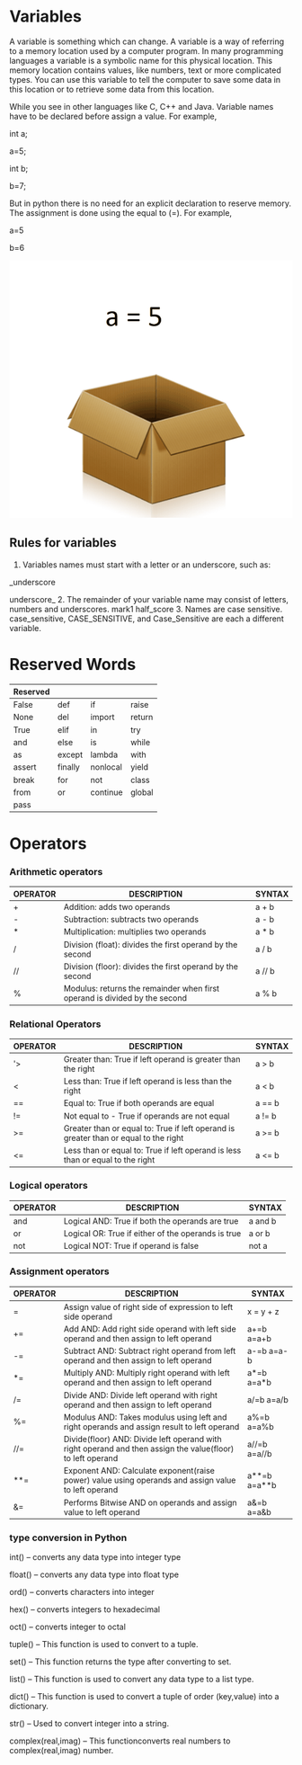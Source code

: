 # Variables 

A variable is something which can change. A variable is a way of referring to a memory location used by a computer program. 
In many programming languages a variable is a symbolic name for this physical location. This memory location contains values, like numbers, text or more complicated types. 
You can use this variable to tell the computer to save some data in this location or to retrieve some data from this location.

While you see in other languages like C, C++ and Java. Variable names have to be declared before assign a value. For example,

int a;

a=5;
    
int b;

b=7;

But in python there is no need for an explicit declaration to reserve memory. 
The assignment is done using the equal to (=). For example,

a=5

b=6

![variables](../images/variable.gif)

## Rules for variables
1. Variables names must start with a letter or an underscore, such as:

_underscore

underscore_
2. The remainder of your variable name may consist of letters, numbers and underscores.
mark1
half_score
3. Names are case sensitive. 
case_sensitive, CASE_SENSITIVE, and Case_Sensitive are each a different variable.

# Reserved Words 
|Reserved ||||
|-----|-----|----|----|
|False | def |if|raise|
|None|del|import|return|
|True|elif|in|try|
|and|else|is|while|
|as	|except	|lambda	|with|
|assert|finally|nonlocal|yield
|break|for|not|class|	
|from|or|continue|global	
|pass

# Operators
### Arithmetic operators
|OPERATOR|DESCRIPTION|SYNTAX|
|--------|-----------|------|
|+	|Addition: adds two operands|	a + b|
|-	|Subtraction: subtracts two operands|	a - b|
|*	|Multiplication: multiplies two operands|	a * b|
|/	|Division (float): divides the first operand by the second|	a / b|
|//	|Division (floor): divides the first operand by the second|	a // b|
|%	|Modulus: returns the remainder when first operand is divided by the second|	a % b|
### Relational Operators
|OPERATOR|	DESCRIPTION|SYNTAX|
|--------|-------------|------|
|'>	|Greater than: True if left operand is greater than the right|	a > b|
|<	|Less than: True if left operand is less than the right|	a < b|
|==	|Equal to: True if both operands are equal|	a == b|
|!=	|Not equal to - True if operands are not equal|	a != b|
|>=	|Greater than or equal to: True if left operand is greater than or equal to the right|	a >= b|
|<=	|Less than or equal to: True if left operand is less than or equal to the right|	a <= b|
### Logical operators
|OPERATOR|	DESCRIPTION|SYNTAX|
|--------|-------------|------|
|and|	Logical AND: True if both the operands are true|	a and b|
|or|	Logical OR: True if either of the operands is true|	a or b|
|not|	Logical NOT: True if operand is false|	not a|
### Assignment operators
|OPERATOR|	DESCRIPTION|SYNTAX|
|--------|-------------|------|
|=|	Assign value of right side of expression to left side operand|	x = y + z|
|+=	|Add AND: Add right side operand with left side operand and then assign to left operand	|a+=b     a=a+b|
|-=	|Subtract AND: Subtract right operand from left operand and then assign to left operand	|a-=b      a=a-b|
|*=	|Multiply AND: Multiply right operand with left operand and then assign to left operand	|a*=b       a=a*b|
|/=	|Divide AND: Divide left operand with right operand and then assign to left operand	|a/=b      a=a/b|
|%=	|Modulus AND: Takes modulus using left and right operands and assign result to left operand	|a%=b   a=a%b|
|//=	|Divide(floor) AND: Divide left operand with right operand and then assign the value(floor) to left operand	|a//=b       a=a//b|
|**=	|Exponent AND: Calculate exponent(raise power) value using operands and assign value to left operand	|a**=b     a=a**b|
|&=	|Performs Bitwise AND on operands and assign value to left operand	|a&=b     a=a&b|
### type conversion in Python
int() – converts any data type into integer type

float() – converts any data type into float type

ord() – converts characters into integer

hex() – converts integers to hexadecimal

oct() – converts integer to octal

tuple() – This function is used to convert to a tuple.

set() – This function returns the type after converting to set.

list() – This function is used to convert any data type to a list type.

dict() – This function is used to convert a tuple of order (key,value) into a dictionary.

str() – Used to convert integer into a string.

complex(real,imag) – This functionconverts real numbers to complex(real,imag) number.